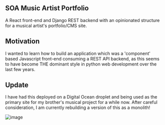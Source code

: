 ## SOA Music Artist Portfolio
A React front-end and Django REST backend with an opinionated structure for a musical artist's portfolio/CMS site. 

## Motivation
I wanted to learn how to build an application which was a 'component' based Javascript front-end consuming a REST API backend, as this seems to have become THE dominant style in python web development over the last few years.

## Update
I have had this deployed on a Digital Ocean droplet and being used as the primary site for my brother's musical project for a while now. After careful consideration, I am currently rebuilding a version of this as a monolith! 

  ![image](https://user-images.githubusercontent.com/40800258/123516504-42411f00-d694-11eb-9727-cb13a740fb0a.png)


